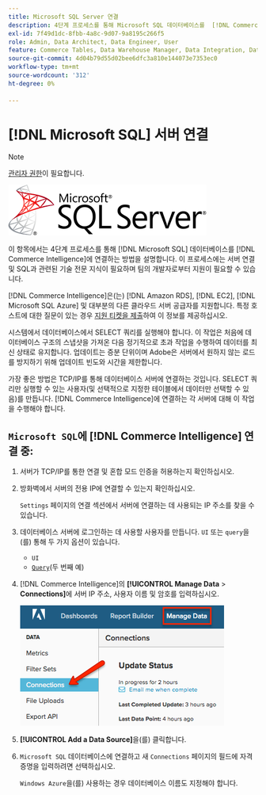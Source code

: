```yaml
---
title: Microsoft SQL Server 연결
description: 4단계 프로세스를 통해 Microsoft SQL 데이터베이스를  [!DNL Commerce Intelligence] 에 연결하는 방법을 알아봅니다.
exl-id: 7f49d1dc-8fbb-4a8c-9d07-9a8195c266f5
role: Admin, Data Architect, Data Engineer, User
feature: Commerce Tables, Data Warehouse Manager, Data Integration, Data Import/Export, SQL Report Builder
source-git-commit: 4d04b79d55d02bee6dfc3a810e144073e7353ec0
workflow-type: tm+mt
source-wordcount: '312'
ht-degree: 0%

---
```


# [!DNL Microsoft SQL] 서버 연결

>[!NOTE]
>
>[관리자 권한](../../../administrator/user-management/user-management.md)이 필요합니다.

![Microsoft SQL Server 로고](../../../assets/MicrosoftSQLServer-logo.png)

이 항목에서는 4단계 프로세스를 통해 [!DNL Microsoft SQL] 데이터베이스를 [!DNL Commerce Intelligence]에 연결하는 방법을 설명합니다. 이 프로세스에는 서버 연결 및 SQL과 관련된 기술 전문 지식이 필요하며 팀의 개발자로부터 지원이 필요할 수 있습니다.

[!DNL Commerce Intelligence]은(는) [!DNL Amazon RDS], [!DNL EC2], [!DNL Microsoft SQL Azure] 및 대부분의 다른 클라우드 서버 공급자를 지원합니다. 특정 호스트에 대한 질문이 있는 경우 [지원 티켓을 제출](https://experienceleague.adobe.com/docs/commerce-knowledge-base/kb/troubleshooting/miscellaneous/mbi-service-policies.html)하여 이 정보를 제공하십시오.

시스템에서 데이터베이스에서 SELECT 쿼리를 실행해야 합니다. 이 작업은 처음에 데이터베이스 구조의 스냅샷을 가져온 다음 정기적으로 초과 작업을 수행하여 데이터를 최신 상태로 유지합니다. 업데이트는 증분 단위이며 Adobe은 서버에서 원하지 않는 로드를 방지하기 위해 업데이트 빈도와 시간을 제한합니다.

가장 좋은 방법은 TCP/IP를 통해 데이터베이스 서버에 연결하는 것입니다. SELECT 쿼리만 실행할 수 있는 사용자(및 선택적으로 지정한 테이블에서 데이터만 선택할 수 있음)를 만듭니다. [!DNL Commerce Intelligence]에 연결하는 각 서버에 대해 이 작업을 수행해야 합니다.

## `Microsoft SQL`에 [!DNL Commerce Intelligence] 연결 중:

1. 서버가 TCP/IP를 통한 연결 및 혼합 모드 인증을 허용하는지 확인하십시오.

1. 방화벽에서 서버의 전용 IP에 연결할 수 있는지 확인하십시오.

   `Settings` 페이지의 연결 섹션에서 서버에 연결하는 데 사용되는 IP 주소를 찾을 수 있습니다.

1. 데이터베이스 서버에 로그인하는 데 사용할 사용자를 만듭니다. `UI` 또는 `query`을(를) 통해 두 가지 옵션이 있습니다.
   * `UI`
   * [`Query`](http://sqlserverplanet.com/security/add-user)&#x200B;(두 번째 예)

1. [!DNL Commerce Intelligence]의 **[!UICONTROL Manage Data** > **Connections]**&#x200B;에 서버 IP 주소, 사용자 이름 및 암호를 입력하십시오.

   ![데이터베이스 통합을 표시하는 데이터 연결 관리 페이지](../../../assets/manage-data-connections.png)

1. **[!UICONTROL Add a Data Source]**&#x200B;을(를) 클릭합니다.

1. `Microsoft SQL` 데이터베이스에 연결하고 새 `Connections` 페이지의 필드에 자격 증명을 입력하려면 선택하십시오.

   `Windows Azure`을(를) 사용하는 경우 데이터베이스 이름도 지정해야 합니다.
